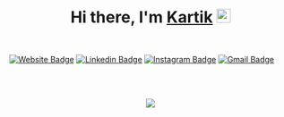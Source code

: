 <h3 align="center">

</h3>
<br />
<div align="center">
   <h1>Hi there, I'm <a href="https://github.com/kartikdangi">Kartik</a> <img src="https://media.giphy.com/media/hvRJCLFzcasrR4ia7z/giphy.gif" width="25px"> </h1>
</div>
<br/>

[![Website Badge](https://img.shields.io/badge/-Kartik.Portfolio-teal?style=flat-square&url=https://github.com/kartikdangi)](https://github.com/kartikdangi)
[![Linkedin Badge](https://img.shields.io/badge/-Kartik.linkedin-blue?style=flat-square&logo=Linkedin&logoColor=white&link=https://www.linkedin.com/in/pradyumn-jain-33b071189/)](https://www.linkedin.com/in/pradyumn-jain-33b071189/)
[![Instagram Badge](https://img.shields.io/badge/-Kartik.instagram-purple?style=flat-square&logo=instagram&logoColor=white&link=https://www.instagram.com/kartik_dan.gi/)](https://www.instagram.com/pradyumn_25/)
[![Gmail Badge](https://img.shields.io/badge/-Kartik.gmail-c14438?style=flat-square&logo=Gmail&logoColor=white&link=mailto:kartikdangi26@gmail.com)](mailto:pradyumn25jain@gmail.com)

<br/>
<br/>

<p align="center">
  <img alig src="https://github-profile-trophy.vercel.app/?username=kartikdangi&margin-w=35&theme=nord&rank=SSS,SS,S,AAA,AA,A,B,C" />
</p>
